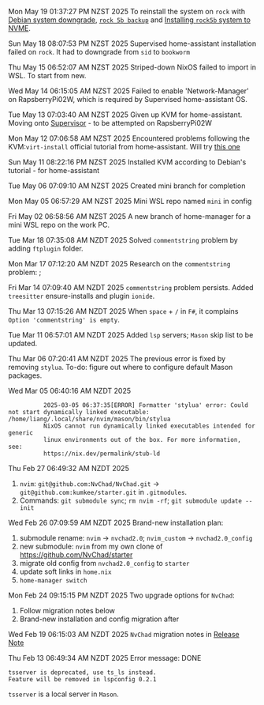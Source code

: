 Mon May 19 01:37:27 PM NZST 2025
To reinstall the system on `rock` with [Debian system downgrade](https://wiki.debian.org/SystemDowngrade), [`rock 5b backup`](https://docs.radxa.com/en/rock5/rock5b/radxa-os/backup) and [Installing `rock5b` system to NVME](https://docs.radxa.com/en/rock5/rock5b/getting-started/install-os/nvme).

Sun May 18 08:07:53 PM NZST 2025
Supervised home-assistant installation failed on `rock`. It had to downgrade
from `sid` to `bookworm`

Thu May 15 06:52:07 AM NZST 2025
Striped-down NixOS failed to import in WSL. To start from new.

Wed May 14 06:15:05 AM NZST 2025 
Failed to enable 'Network-Manager' on RapsberryPi02W, which is required by
Supervised home-assistant OS.

Tue May 13 07:03:40 AM NZST 2025
Given up KVM for home-assistant. Moving onto [Supervisor](https://github.com/home-assistant/supervised-installer) - to be attempted on RapsberryPi02W

Mon May 12 07:06:58 AM NZST 2025
Encountered problems following the KVM:`virt-install` official tutorial
from home-assistant. Will try [this one](https://community.home-assistant.io/t/install-home-assistant-os-with-kvm-on-ubuntu-headless-cli-only/254941)

Sun May 11 08:22:16 PM NZST 2025
Installed KVM according to Debian's tutorial - for home-assistant

Tue May 06 07:09:10 AM NZST 2025
Created mini branch for completion

Mon May 05 06:57:29 AM NZST 2025
Mini WSL repo named `mini` in config

Fri May 02 06:58:56 AM NZST 2025
A new branch of home-manager for a mini WSL repo on the work PC.

Tue Mar 18 07:35:08 AM NZDT 2025
Solved `commentstring` problem by adding `ftplugin` folder.

Mon Mar 17 07:12:20 AM NZDT 2025
Research on the `commentstring` problem: [](https://github.com/LazyVim/LazyVim/discussions/654); [](https://github.com/neovim/neovim/issues/31178)

Fri Mar 14 07:09:40 AM NZDT 2025
`commentstring` problem persists. Added `treesitter` ensure-installs and plugin
`ionide`.

Thu Mar 13 07:15:26 AM NZDT 2025
When `space` + `/` in `F#`, it complains `Option 'commentstring' is empty`.

Tue Mar 11 06:57:01 AM NZDT 2025
Added `lsp` servers; `Mason` skip list to be updated.

Thu Mar 06 07:20:41 AM NZDT 2025
The previous error is fixed by removing `stylua`. To-do: figure out where to
configure default Mason packages.

Wed Mar 05 06:40:16 AM NZDT 2025
```
          2025-03-05 06:37:35[ERROR] Formatter 'stylua' error: Could not start dynamically linked executable: /home/liang/.local/share/nvim/mason/bin/stylua
          NixOS cannot run dynamically linked executables intended for generic
          linux environments out of the box. For more information, see:
          https://nix.dev/permalink/stub-ld

```

Thu Feb 27 06:49:32 AM NZDT 2025
1. `nvim`: `git@github.com:NvChad/NvChad.git` → `git@github.com:kumkee/starter.git`
in `.gitmodules`.
1. Commands: `git submodule sync`; `rm nvim -rf`; `git submodule update --init`

Wed Feb 26 07:09:59 AM NZDT 2025
Brand-new installation plan: 
1. submodule rename: `nvim` → `nvchad2.0`; `nvim_custom` → `nvchad2.0_config`
1. new submodule: `nvim` from my own clone of https://github.com/NvChad/starter
1. migrate old config from `nvchad2.0_config` to `starter`
1. update soft links in `home.nix`
1. `home-manager switch`

Mon Feb 24 09:15:15 PM NZDT 2025
Two upgrade options for `NvChad`:
1. Follow migration notes below
2. Brand-new installation and config migration after

Wed Feb 19 06:15:03 AM NZDT 2025
`NvChad` migration notes in [Release Note](https://nvchad.com/news/v2.5_release/)

Thu Feb 13 06:49:34 AM NZDT 2025
Error message: DONE
```
tsserver is deprecated, use ts_ls instead.
Feature will be removed in lspconfig 0.2.1
```
`tsserver` is a local server in `Mason`.
